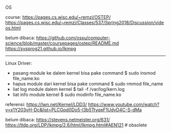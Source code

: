 OS

course:
https://pages.cs.wisc.edu/~remzi/OSTEP/
https://pages.cs.wisc.edu/~remzi/Classes/537/Spring2018/Discussion/videos.html

belum dibaca:
https://github.com/ossu/computer-science/blob/master/coursepages/ostep/README.md
https://sysprog21.github.io/lkmpg

------------------
Linux Driver:
- pasang module ke dalem kernel bisa pake command 
  $ sudo insmod file_name.ko
- hapus module dari kernel bisa pake command
  $ sudo rmmod file_name
- liat log module dalem kernel
  $ tail -f /var/log/kern.log
- liat info module kernel
  $ sudo modinfo file_name.ko


referensi:
https://lwn.net/Kernel/LDD3/
https://www.youtube.com/watch?v=x1Y203vH-Dc&list=PLCGpd0Do5-I3b5TtyqeF1UdyD4C-S-dMa

belum dibaca:
https://stevens.netmeister.org/631/
https://tldp.org/LDP/lkmpg/2.6/html/lkmpg.html#AEN121 # obsolete
